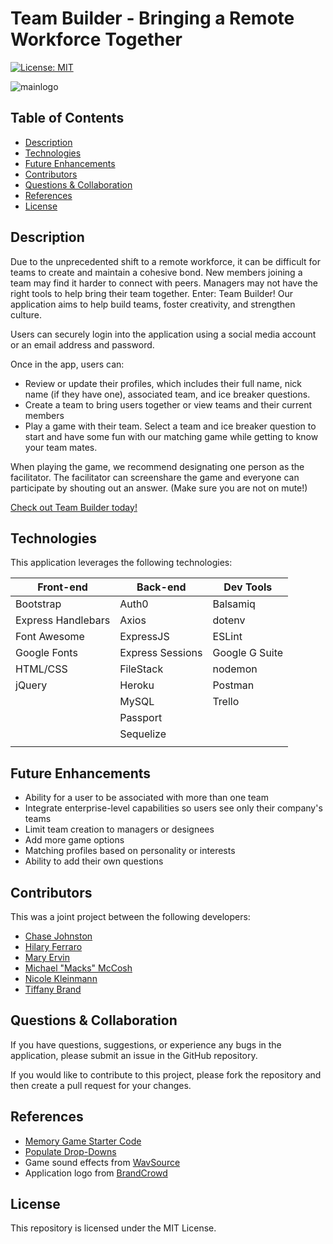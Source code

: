 # Team Builder - Bringing a Remote Workforce Together
[![License: MIT](https://img.shields.io/badge/License-MIT-yellow.svg)](https://opensource.org/licenses/MIT)

![mainlogo](https://user-images.githubusercontent.com/65197724/94500911-79020b80-01ce-11eb-82bb-802716d81b2b.png)

## Table of Contents
* [Description](#description)
* [Technologies](#technologies)
* [Future Enhancements](#future-enhancements)
* [Contributors](#contributors)
* [Questions & Collaboration](#questions-&-collaboration)
* [References](#references)
* [License](#License)

## Description
Due to the unprecedented shift to a remote workforce, it can be difficult for teams to create and maintain a cohesive bond. New members joining a team may find it harder to connect with peers. Managers may not have the right tools to help bring their team together. Enter: Team Builder! Our application aims to help build teams, foster creativity, and strengthen culture.

Users can securely login into the application using a social media account or an email address and password. 

Once in the app, users can:
- Review or update their profiles, which includes their full name, nick name (if they have one), associated team, and ice breaker questions. 
- Create a team to bring users together or view teams and their current members
- Play a game with their team. Select a team and ice breaker question to start and have some fun with our matching game while getting to know your team mates. 

When playing the game, we recommend designating one person as the facilitator. The facilitator can screenshare the game and everyone can participate by shouting out an answer. (Make sure you are not on mute!)

[Check out Team Builder today!](https://the-team-builder.herokuapp.com/)

## Technologies
This application leverages the following technologies:

| Front-end          | Back-end         | Dev Tools      |
|--------------------|------------------|----------------|
| Bootstrap          | Auth0            | Balsamiq       |
| Express Handlebars | Axios            | dotenv         |
| Font Awesome       | ExpressJS        | ESLint         |
| Google Fonts       | Express Sessions | Google G Suite |
| HTML/CSS           | FileStack        | nodemon        |
| jQuery             | Heroku           | Postman        |
|                    | MySQL            | Trello         |
|                    | Passport         |                |
|                    | Sequelize        |                |
|                    |                  |                |

## Future Enhancements
- Ability for a user to be associated with more than one team
- Integrate enterprise-level capabilities so users see only their company's teams
- Limit team creation to managers or designees
- Add more game options
- Matching profiles based on personality or interests
- Ability to add their own questions

## Contributors
This was a joint project between the following developers:
- [Chase Johnston](https://github.com/johnstoc13)
- [Hilary Ferraro](https://github.com/hilbug)
- [Mary Ervin](https://github.com/mwoodervin)
- [Michael "Macks" McCosh](https://github.com/macksm3)
- [Nicole Kleinmann](https://github.com/nkleinmann)
- [Tiffany Brand](https://github.com/tiffany-brand)

## Questions & Collaboration
If you have questions, suggestions, or experience any bugs in the application, please submit an issue in the GitHub repository. 

If you would like to contribute to this project, please fork the repository and then create a pull request for your changes.

## References
- [Memory Game Starter Code](https://github.com/Ul1ra/MemGame/blob/master/js/app.js)
- [Populate Drop-Downs](https://www.c-sharpcorner.com/article/populating-dropown-with-ajax-call/)
- Game sound effects from [WavSource](https://www.wavsource.com/)
- Application logo from [BrandCrowd](https://www.brandcrowd.com/)

## License
This repository is licensed under the MIT License.

